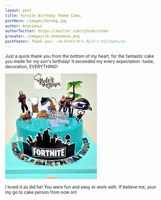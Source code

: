 ```yaml
---
layout: post
title: Fornite Birthday Theme Cake.
postHero: /images/herobg.jpg
author: Anonimous
authorTwitter: https://twitter.com/ryleskitchen
gravatar: /images/rk-anonymous.png
postFooter: Thank you! -<a href="#"> Ryle's Kitchen</a>
---
```



Just a quick thank you from the bottom of my heart,
for the fantastic cake you made for my son's birthday!
It exceeded my every expectation -taste, decoration, EVERYTHING! 

<img class="pull-left" src="/images/cakeT-220727-c.png" alt="fortnite cake image"><br>

I loved it as did he! You were fun and easy to work with.
If believe me, your my go to cake person from now on! 
